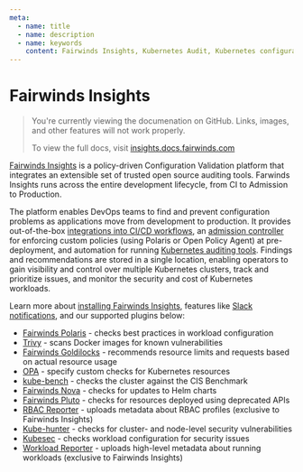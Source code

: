 ```yaml
---
meta:
  - name: title
  - name: description
  - name: keywords
    content: Fairwinds Insights, Kubernetes Audit, Kubernetes configuration validation
---
```

# Fairwinds Insights
<blockquote class="github-only">
<p>
You're currently viewing the documenation on GitHub. Links, images,
and other features will not work properly.
</p>
<p>
To view the full docs, visit
<a href="http://insights.docs.fairwinds.com">insights.docs.fairwinds.com</a>
</p>
</blockquote>

[Fairwinds Insights](https://fairwinds.com/insights) is a policy-driven Configuration Validation platform
that integrates an extensible set of trusted open source auditing tools.
Farwinds Insights runs across the entire development lifecycle, from CI to Admission to Production.

The platform enables DevOps teams to find and prevent configuration problems as applications move
from development to production. It provides out-of-the-box
[integrations into CI/CD workflows](/features/continuous-integration),
an [admission controller](/features/admission-controller)
for enforcing custom policies (using Polaris or Open Policy Agent) at pre-deployment,
and automation for running
[Kubernetes auditing tools](/installation/insights-agent).
Findings and recommendations are stored in a single location, enabling operators to gain visibility
and control over multiple Kubernetes clusters, track and prioritize issues,
and monitor the security and cost of Kubernetes workloads.

Learn more about
[installing Fairwinds Insights](/installation/getting-started),
features like [Slack notifications](/integrations/slack),
and our supported plugins below:

* [Fairwinds Polaris](https://github.com/FairwindsOps/polaris) - checks best practices in workload configuration
* [Trivy](https://github.com/aquasecurity/trivy) - scans Docker images for known vulnerabilities
* [Fairwinds Goldilocks](https://github.com/FairwindsOps/goldilocks) - recommends resource limits and requests based on actual resource usage
* [OPA](https://www.openpolicyagent.org/) - specify custom checks for Kubernetes resources
* [kube-bench](https://github.com/aquasecurity/kube-bench) - checks the cluster against the CIS Benchmark
* [Fairwinds Nova](http://github.com/FairwindsOps/nova) - checks for updates to Helm charts
* [Fairwinds Pluto](http://github.com/FairwindsOps/pluto) - checks for resources deployed using deprecated APIs
* [RBAC Reporter](https://github.com/FairwindsOps/insights-plugins/tree/master/rbac-reporter) - uploads metadata about RBAC profiles (exclusive to Fairwinds Insights)
* [Kube-hunter](https://github.com/aquasecurity/kube-hunter) - checks for cluster- and node-level security vulnerabilities
* [Kubesec](https://github.com/controlplaneio/kubesec) - checks workload configuration for security issues
* [Workload Reporter](https://github.com/FairwindsOps/insights-plugins/tree/master/workload) - uploads high-level metadata about running workloads (exclusive to Fairwinds Insights)

